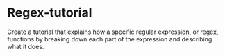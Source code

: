 # Regex-tutorial
Create a tutorial that explains how a specific regular expression, or regex, functions by breaking down each part of the expression and describing what it does.
